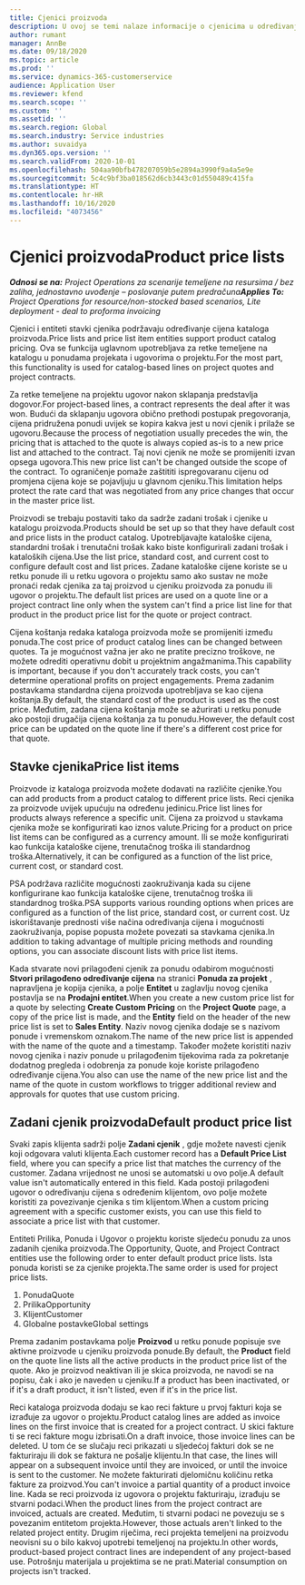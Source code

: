 ```yaml
---
title: Cjenici proizvoda
description: U ovoj se temi nalaze informacije o cjenicima u određivanju kataloških cijena koje se upotrebljavaju u ponudama za projekt i ugovore o projektu.
author: rumant
manager: AnnBe
ms.date: 09/18/2020
ms.topic: article
ms.prod: ''
ms.service: dynamics-365-customerservice
audience: Application User
ms.reviewer: kfend
ms.search.scope: ''
ms.custom: ''
ms.assetid: ''
ms.search.region: Global
ms.search.industry: Service industries
ms.author: suvaidya
ms.dyn365.ops.version: ''
ms.search.validFrom: 2020-10-01
ms.openlocfilehash: 504aa90bfb478207059b5e2894a3990f9a4a5e9e
ms.sourcegitcommit: 5c4c9bf3ba018562d6cb3443c01d550489c415fa
ms.translationtype: HT
ms.contentlocale: hr-HR
ms.lasthandoff: 10/16/2020
ms.locfileid: "4073456"
---
```

# <a name="product-price-lists"></a><span data-ttu-id="c55f4-103">Cjenici proizvoda</span><span class="sxs-lookup"><span data-stu-id="c55f4-103">Product price lists</span></span>

<span data-ttu-id="c55f4-104">_**Odnosi se na:** Project Operations za scenarije temeljene na resursima / bez zaliha, jednostavno uvođenje – poslovanje putem predračuna_</span><span class="sxs-lookup"><span data-stu-id="c55f4-104">_**Applies To:** Project Operations for resource/non-stocked based scenarios, Lite deployment - deal to proforma invoicing_</span></span>

<span data-ttu-id="c55f4-105">Cjenici i entiteti stavki cjenika podržavaju određivanje cijena kataloga proizvoda.</span><span class="sxs-lookup"><span data-stu-id="c55f4-105">Price lists and price list item entities support product catalog pricing.</span></span> <span data-ttu-id="c55f4-106">Ova se funkcija uglavnom upotrebljava za retke temeljene na katalogu u ponudama projekata i ugovorima o projektu.</span><span class="sxs-lookup"><span data-stu-id="c55f4-106">For the most part, this functionality is used for catalog-based lines on project quotes and project contracts.</span></span>

<span data-ttu-id="c55f4-107">Za retke temeljene na projektu ugovor nakon sklapanja predstavlja dogovor.</span><span class="sxs-lookup"><span data-stu-id="c55f4-107">For project-based lines, a contract represents the deal after it was won.</span></span> <span data-ttu-id="c55f4-108">Budući da sklapanju ugovora obično prethodi postupak pregovoranja, cijena pridružena ponudi uvijek se kopira kakva jest u novi cjenik i prilaže se ugovoru.</span><span class="sxs-lookup"><span data-stu-id="c55f4-108">Because the process of negotiation usually precedes the win, the pricing that is attached to the quote is always copied as-is to a new price list and attached to the contract.</span></span> <span data-ttu-id="c55f4-109">Taj novi cjenik ne može se promijeniti izvan opsega ugovora.</span><span class="sxs-lookup"><span data-stu-id="c55f4-109">This new price list can't be changed outside the scope of the contract.</span></span> <span data-ttu-id="c55f4-110">To ograničenje pomaže zaštititi ispregovaranu cijenu od promjena cijena koje se pojavljuju u glavnom cjeniku.</span><span class="sxs-lookup"><span data-stu-id="c55f4-110">This limitation helps protect the rate card that was negotiated from any price changes that occur in the master price list.</span></span>

<span data-ttu-id="c55f4-111">Proizvodi se trebaju postaviti tako da sadrže zadani trošak i cjenike u katalogu proizvoda.</span><span class="sxs-lookup"><span data-stu-id="c55f4-111">Products should be set up so that they have default cost and price lists in the product catalog.</span></span> <span data-ttu-id="c55f4-112">Upotrebljavajte kataloške cijena, standardni trošak i trenutačni trošak kako biste konfigurirali zadani trošak i kataloških cijena.</span><span class="sxs-lookup"><span data-stu-id="c55f4-112">Use the list price, standard cost, and current cost to configure default cost and list prices.</span></span> <span data-ttu-id="c55f4-113">Zadane kataloške cijene koriste se u retku ponude ili u retku ugovora o projektu samo ako sustav ne može pronaći redak cjenika za taj proizvod u cjeniku proizvoda za ponudu ili ugovor o projektu.</span><span class="sxs-lookup"><span data-stu-id="c55f4-113">The default list prices are used on a quote line or a project contract line only when the system can't find a price list line for that product in the product price list for the quote or project contract.</span></span>

<span data-ttu-id="c55f4-114">Cijena koštanja redaka kataloga proizvoda može se promijeniti između ponuda.</span><span class="sxs-lookup"><span data-stu-id="c55f4-114">The cost price of product catalog lines can be changed between quotes.</span></span> <span data-ttu-id="c55f4-115">Ta je mogućnost važna jer ako ne pratite precizno troškove, ne možete odrediti operativnu dobit u projektnim angažmanima.</span><span class="sxs-lookup"><span data-stu-id="c55f4-115">This capability is important, because if you don't accurately track costs, you can't determine operational profits on project engagements.</span></span> <span data-ttu-id="c55f4-116">Prema zadanim postavkama standardna cijena proizvoda upotrebljava se kao cijena koštanja.</span><span class="sxs-lookup"><span data-stu-id="c55f4-116">By default, the standard cost of the product is used as the cost price.</span></span> <span data-ttu-id="c55f4-117">Međutim, zadana cijena koštanja može se ažurirati u retku ponude ako postoji drugačija cijena koštanja za tu ponudu.</span><span class="sxs-lookup"><span data-stu-id="c55f4-117">However, the default cost price can be updated on the quote line if there's a different cost price for that quote.</span></span>

## <a name="price-list-items"></a><span data-ttu-id="c55f4-118">Stavke cjenika</span><span class="sxs-lookup"><span data-stu-id="c55f4-118">Price list items</span></span>

<span data-ttu-id="c55f4-119">Proizvode iz kataloga proizvoda možete dodavati na različite cjenike.</span><span class="sxs-lookup"><span data-stu-id="c55f4-119">You can add products from a product catalog to different price lists.</span></span> <span data-ttu-id="c55f4-120">Reci cjenika za proizvode uvijek upućuju na određenu jedinicu.</span><span class="sxs-lookup"><span data-stu-id="c55f4-120">Price list lines for products always reference a specific unit.</span></span> <span data-ttu-id="c55f4-121">Cijena za proizvod u stavkama cjenika može se konfigurirati kao iznos valute.</span><span class="sxs-lookup"><span data-stu-id="c55f4-121">Pricing for a product on price list items can be configured as a currency amount.</span></span> <span data-ttu-id="c55f4-122">Ili se može konfigurirati kao funkcija kataloške cijene, trenutačnog troška ili standardnog troška.</span><span class="sxs-lookup"><span data-stu-id="c55f4-122">Alternatively, it can be configured as a function of the list price, current cost, or standard cost.</span></span>

<span data-ttu-id="c55f4-123">PSA podržava različite mogućnosti zaokruživanja kada su cijene konfigurirane kao funkcija kataloške cijene, trenutačnog troška ili standardnog troška.</span><span class="sxs-lookup"><span data-stu-id="c55f4-123">PSA supports various rounding options when prices are configured as a function of the list price, standard cost, or current cost.</span></span> <span data-ttu-id="c55f4-124">Uz iskorištavanje prednosti više načina određivanja cijena i mogućnosti zaokruživanja, popise popusta možete povezati sa stavkama cjenika.</span><span class="sxs-lookup"><span data-stu-id="c55f4-124">In addition to taking advantage of multiple pricing methods and rounding options, you can associate discount lists with price list items.</span></span> 

<span data-ttu-id="c55f4-125">Kada stvarate novi prilagođeni cjenik za ponudu odabirom mogućnosti **Stvori prilagođeno određivanje cijena** na stranici **Ponuda za projekt** , napravljena je kopija cjenika, a polje **Entitet** u zaglavlju novog cjenika postavlja se na **Prodajni entitet**.</span><span class="sxs-lookup"><span data-stu-id="c55f4-125">When you create a new custom price list for a quote by selecting **Create Custom Pricing** on the **Project Quote** page, a copy of the price list is made, and the **Entity** field on the header of the new price list is set to **Sales Entity**.</span></span> <span data-ttu-id="c55f4-126">Naziv novog cjenika dodaje se s nazivom ponude i vremenskom oznakom.</span><span class="sxs-lookup"><span data-stu-id="c55f4-126">The name of the new price list is appended with the name of the quote and a timestamp.</span></span> <span data-ttu-id="c55f4-127">Također možete koristiti naziv novog cjenika i naziv ponude u prilagođenim tijekovima rada za pokretanje dodatnog pregleda i odobrenja za ponude koje koriste prilagođeno određivanje cijena.</span><span class="sxs-lookup"><span data-stu-id="c55f4-127">You also can use the name of the new price list and the name of the quote in custom workflows to trigger additional review and approvals for quotes that use custom pricing.</span></span>

 
## <a name="default-product-price-list"></a><span data-ttu-id="c55f4-128">Zadani cjenik proizvoda</span><span class="sxs-lookup"><span data-stu-id="c55f4-128">Default product price list</span></span>
<span data-ttu-id="c55f4-129">Svaki zapis klijenta sadrži polje **Zadani cjenik** , gdje možete navesti cjenik koji odgovara valuti klijenta.</span><span class="sxs-lookup"><span data-stu-id="c55f4-129">Each customer record has a **Default Price List** field, where you can specify a price list that matches the currency of the customer.</span></span> <span data-ttu-id="c55f4-130">Zadana vrijednost ne unosi se automatski u ovo polje.</span><span class="sxs-lookup"><span data-stu-id="c55f4-130">A default value isn't automatically entered in this field.</span></span> <span data-ttu-id="c55f4-131">Kada postoji prilagođeni ugovor o određivanju cijena s određenim klijentom, ovo polje možete koristiti za povezivanje cjenika s tim klijentom.</span><span class="sxs-lookup"><span data-stu-id="c55f4-131">When a custom pricing agreement with a specific customer exists, you can use this field to associate a price list with that customer.</span></span>

<span data-ttu-id="c55f4-132">Entiteti Prilika, Ponuda i Ugovor o projektu koriste sljedeću ponudu za unos zadanih cjenika proizvoda.</span><span class="sxs-lookup"><span data-stu-id="c55f4-132">The Opportunity, Quote, and Project Contract entities use the following order to enter default product price lists.</span></span> <span data-ttu-id="c55f4-133">Ista ponuda koristi se za cjenike projekta.</span><span class="sxs-lookup"><span data-stu-id="c55f4-133">The same order is used for project price lists.</span></span>

1.  <span data-ttu-id="c55f4-134">Ponuda</span><span class="sxs-lookup"><span data-stu-id="c55f4-134">Quote</span></span>
2.  <span data-ttu-id="c55f4-135">Prilika</span><span class="sxs-lookup"><span data-stu-id="c55f4-135">Opportunity</span></span>
3.  <span data-ttu-id="c55f4-136">Klijent</span><span class="sxs-lookup"><span data-stu-id="c55f4-136">Customer</span></span>
4.  <span data-ttu-id="c55f4-137">Globalne postavke</span><span class="sxs-lookup"><span data-stu-id="c55f4-137">Global settings</span></span> 

<span data-ttu-id="c55f4-138">Prema zadanim postavkama polje **Proizvod** u retku ponude popisuje sve aktivne proizvode u cjeniku proizvoda ponude.</span><span class="sxs-lookup"><span data-stu-id="c55f4-138">By default, the **Product** field on the quote line lists all the active products in the product price list of the quote.</span></span> <span data-ttu-id="c55f4-139">Ako je proizvod neaktivan ili je skica proizvoda, ne navodi se na popisu, čak i ako je naveden u cjeniku.</span><span class="sxs-lookup"><span data-stu-id="c55f4-139">If a product has been inactivated, or if it's a draft product, it isn't listed, even if it's in the price list.</span></span> 

<span data-ttu-id="c55f4-140">Reci kataloga proizvoda dodaju se kao reci fakture u prvoj fakturi koja se izrađuje za ugovor o projektu.</span><span class="sxs-lookup"><span data-stu-id="c55f4-140">Product catalog lines are added as invoice lines on the first invoice that is created for a project contract.</span></span> <span data-ttu-id="c55f4-141">U skici fakture ti se reci fakture mogu izbrisati.</span><span class="sxs-lookup"><span data-stu-id="c55f4-141">On a draft invoice, those invoice lines can be deleted.</span></span> <span data-ttu-id="c55f4-142">U tom će se slučaju reci prikazati u sljedećoj fakturi dok se ne fakturiraju ili dok se faktura ne pošalje klijentu.</span><span class="sxs-lookup"><span data-stu-id="c55f4-142">In that case, the lines will appear on a subsequent invoice until they are invoiced, or until the invoice is sent to the customer.</span></span> <span data-ttu-id="c55f4-143">Ne možete fakturirati djelomičnu količinu retka fakture za proizvod.</span><span class="sxs-lookup"><span data-stu-id="c55f4-143">You can't invoice a partial quantity of a product invoice line.</span></span> <span data-ttu-id="c55f4-144">Kada se reci proizvoda iz ugovora o projektu fakturiraju, izrađuju se stvarni podaci.</span><span class="sxs-lookup"><span data-stu-id="c55f4-144">When the product lines from the project contract are invoiced, actuals are created.</span></span> <span data-ttu-id="c55f4-145">Međutim, ti stvarni podaci ne povezuju se s povezanim entitetom projekta.</span><span class="sxs-lookup"><span data-stu-id="c55f4-145">However, those actuals aren't linked to the related project entity.</span></span> <span data-ttu-id="c55f4-146">Drugim riječima, reci projekta temeljeni na proizvodu neovisni su o bilo kakvoj upotrebi temeljenoj na projektu.</span><span class="sxs-lookup"><span data-stu-id="c55f4-146">In other words, product-based project contract lines are independent of any project-based use.</span></span> <span data-ttu-id="c55f4-147">Potrošnju materijala u projektima se ne prati.</span><span class="sxs-lookup"><span data-stu-id="c55f4-147">Material consumption on projects isn't tracked.</span></span>
